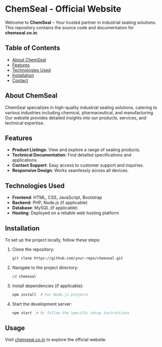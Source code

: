 # ChemSeal - Official Website

Welcome to **ChemSeal** – Your trusted partner in industrial sealing solutions. This repository contains the source code and documentation for **chemseal.co.in**.

## Table of Contents
- [About ChemSeal](#about-chemseal)
- [Features](#features)
- [Technologies Used](#technologies-used)
- [Installation](#installation)
- [Contact](#contact)

## About ChemSeal
ChemSeal specializes in high-quality industrial sealing solutions, catering to various industries including chemical, pharmaceutical, and manufacturing. Our website provides detailed insights into our products, services, and technical expertise.

## Features
- **Product Listings**: View and explore a range of sealing products.
- **Technical Documentation**: Find detailed specifications and applications.
- **Contact Support**: Easy access to customer support and inquiries.
- **Responsive Design**: Works seamlessly across all devices.

## Technologies Used
- **Frontend**: HTML, CSS, JavaScript, Bootstrap
- **Backend**: PHP, Node.js (if applicable)
- **Database**: MySQL (if applicable)
- **Hosting**: Deployed on a reliable web hosting platform

## Installation
To set up the project locally, follow these steps:

1. Clone the repository:
   ```sh
   git clone https://github.com/your-repo/chemseal.git
   ```
2. Navigate to the project directory:
   ```sh
   cd chemseal
   ```
3. Install dependencies (if applicable):
   ```sh
   npm install  # For Node.js projects
   ```
4. Start the development server:
   ```sh
   npm start  # Or follow the specific setup instructions
   ```

## Usage
Visit [chemseal.co.in](https://chemseal.co.in) to explore the official website.
